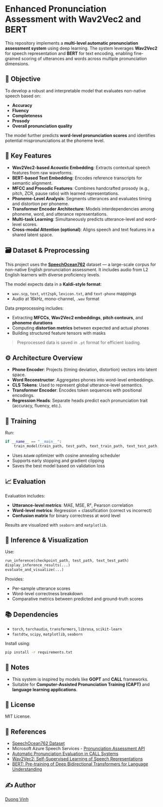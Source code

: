 # Enhanced Pronunciation Assessment with Wav2Vec2 and BERT

This repository implements a **multi-level automatic pronunciation assessment system** using deep learning. The system leverages **Wav2Vec2** for speech representation and **BERT** for text encoding, enabling fine-grained scoring of utterances and words across multiple pronunciation dimensions.

## 🎯 Objective

To develop a robust and interpretable model that evaluates non-native speech based on:
- **Accuracy**
- **Fluency**
- **Completeness**
- **Prosody**
- **Overall pronunciation quality**

The model further predicts **word-level pronunciation scores** and identifies potential mispronunciations at the phoneme level.

## 🧠 Key Features

- **Wav2Vec2-based Acoustic Embedding**: Extracts contextual speech features from raw waveforms.
- **BERT-based Text Embedding**: Encodes reference transcripts for semantic alignment.
- **MFCC and Prosodic Features**: Combines handcrafted prosody (e.g., pitch, ZCR, pause ratio) with learned representations.
- **Phoneme-Level Analysis**: Segments utterances and evaluates timing and distortion per phoneme.
- **Transformer Encoder Architecture**: Models interdependencies among phoneme, word, and utterance representations.
- **Multi-task Learning**: Simultaneously predicts utterance-level and word-level scores.
- **Cross-modal Attention (optional)**: Aligns speech and text features in a shared latent space.

## 🗃️ Dataset & Preprocessing

This project uses the **[SpeechOcean762](https://www.speechocean.com/datacenter/details/142.html)** dataset — a large-scale corpus for non-native English pronunciation assessment. It includes audio from L2 English learners with diverse proficiency levels.

The model expects data in a **Kaldi-style format**:
- `wav.scp`, `text`, `utt2spk`, `lexicon.txt`, and `text-phone` mappings
- Audio at 16kHz, mono-channel, `.wav` format

Data preprocessing includes:
- Extracting **MFCCs**, **Wav2Vec2 embeddings**, **pitch contours**, and **phoneme durations**
- Computing **distortion metrics** between expected and actual phones
- Building structured feature tensors with masks

> Preprocessed data is saved in `.pt` format for efficient loading.

## ⚙️ Architecture Overview

- **Phone Encoder**: Projects (timing deviation, distortion) vectors into latent space.
- **Word Reconstructor**: Aggregates phones into word-level embeddings.
- **CLS Tokens**: Used to represent global utterance-level semantics.
- **Transformer Encoder**: Encodes token sequences with positional encodings.
- **Regression Heads**: Separate heads predict each pronunciation trait (accuracy, fluency, etc.).

## 🚀 Training

Run:

```python
if __name__ == "__main__":
    train_model(train_path, test_path, text_train_path, text_test_path, num_epochs=20)
```

- Uses `AdamW` optimizer with cosine annealing scheduler
- Supports early stopping and gradient clipping
- Saves the best model based on validation loss

## 📈 Evaluation

Evaluation includes:
- **Utterance-level metrics**: MAE, MSE, R², Pearson correlation
- **Word-level metrics**: Regression + classification (correct vs incorrect)
- **Confusion matrix** for binary correctness at word level

Results are visualized with `seaborn` and `matplotlib`.

## 🧪 Inference & Visualization

Use:
```python
run_inference(checkpoint_path, test_path, text_test_path)
display_inference_results(...)
evaluate_and_visualize(...)
```

Provides:
- Per-sample utterance scores
- Word-level correctness breakdown
- Comparative metrics between predicted and ground-truth scores

## 📚 Dependencies

- `torch`, `torchaudio`, `transformers`, `librosa`, `scikit-learn`
- `fastdtw`, `scipy`, `matplotlib`, `seaborn`

Install using:
```bash
pip install -r requirements.txt
```

## 📌 Notes

- This system is inspired by models like **GOPT** and **CALL** frameworks.
- Suitable for **Computer-Assisted Pronunciation Training (CAPT)** and **language learning applications**.

## 📜 License

MIT License.

## 📖 References

- [SpeechOcean762 Dataset](https://www.speechocean.com/datacenter/details/142.html)
- Microsoft Azure Speech Services - [Pronunciation Assessment API](https://learn.microsoft.com/en-us/azure/cognitive-services/speech-service/how-to-pronunciation-assessment)
- [Automatic Pronunciation Evaluation in CALL Systems](https://aclanthology.org/)
- [Wav2Vec2: Self-Supervised Learning of Speech Representations](https://arxiv.org/abs/2006.11477)
- [BERT: Pre-training of Deep Bidirectional Transformers for Language Understanding](https://arxiv.org/abs/1810.04805)

## ✍️ Author

[Duong Vinh](https://github.com/DuongVinh2609)
